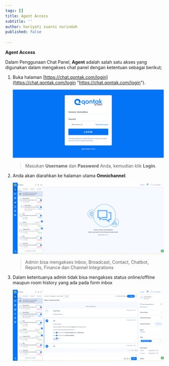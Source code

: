```yaml
---
tags: []
title: Agent Access
subtitle: ''
author: hariyati suarni nurindah
published: false

---
```

**Agent Access**

Dalam Penggunaan Chat Panel, **Agent** adalah salah satu akses yang digunakan dalam mengakses chat panel dengan ketentuan sebagai berikut;

1. Buka halaman [https://chat.qontak.com/login](https://chat.qontak.com/login "https://chat.qontak.com/login").

   ![](/uploads/login-qontak-c.png)

   > Masukan **Username** dan **Password** Anda, kemudian klik **Login**.
2. Anda akan diarahkan ke halaman utama **Omnichannel**.

   ![](/uploads/admin1.PNG)

   > Admin bisa mengakses Inbox, Broadcast, Contact, Chatbot, Reports, Finance dan Channel Integrations
3. Dalam ketentuanya admin tidak bisa mengakses  status online/offline maupun room history yang ada pada form inbox

   ![](/uploads/admin2.PNG)